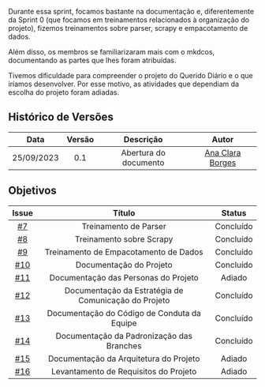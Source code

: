 Durante essa sprint, focamos bastante na documentação e, diferentemente da Sprint 0 (que focamos em treinamentos relacionados à organização do projeto), fizemos treinamentos sobre parser, scrapy e empacotamento de dados.

Além disso, os membros se familiarizaram mais com o mkdcos, documentando as partes que lhes foram atribuídas.

Tivemos dificuldade para compreender o projeto do Querido Diário e o que iríamos desenvolver. Por esse motivo, as atividades que dependiam da escolha do projeto foram adiadas.

## Histórico de Versões

|    Data    | Versão |       Descrição       |      Autor      |
| :--------: | :----: | :-------------------: | :-------------: |
| 25/09/2023 |  0.1   | Abertura do documento | [Ana Clara Borges](https://github.com/anabborges)|

## Objetivos


|                          Issue                           |              Título               |                       Status                        |
| :------------------------------------------------------: | :-------------------------------: | :-------------------------------------------------: |
| [#7](https://github.com/unb-mds/2023-2-Squad08/issues/7) | Treinamento de Parser             |                       Concluído                     |
| [#8](https://github.com/unb-mds/2023-2-Squad08/issues/8) | Treinamento sobre Scrapy          |                       Concluído                     |
| [#9](https://github.com/unb-mds/2023-2-Squad08/issues/9) |Treinamento de Empacotamento de Dados|                       Concluído                     |
| [#10](https://github.com/unb-mds/2023-2-Squad08/issues/10)| Documentação do Projeto          |                       Concluído                     |
| [#11](https://github.com/unb-mds/2023-2-Squad08/issues/11)| Documentação das Personas do Projeto|                    Adiado                        |
| [#12](https://github.com/unb-mds/2023-2-Squad08/issues/12)| Documentação da Estratégia de Comunicação do Projeto|      Concluído                   |
| [#13](https://github.com/unb-mds/2023-2-Squad08/issues/13)| Documentação do Código de Conduta da Equipe |                 Concluído                |
| [#14](https://github.com/unb-mds/2023-2-Squad08/issues/14)| Documentação da Padronização das Branches |                Concluído                   |
| [#15](https://github.com/unb-mds/2023-2-Squad08/issues/15)| Documentação da Arquitetura do Projeto |                      Adiado                   |
| [#16](https://github.com/unb-mds/2023-2-Squad08/issues/16)| Levantamento de Requisitos do Projeto |                      Adiado                    |